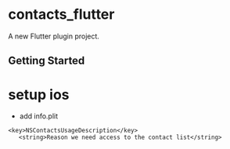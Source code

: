 # contacts_flutter

A new Flutter plugin project.

## Getting Started

# setup ios

- add info.plit

```plist
<key>NSContactsUsageDescription</key>
   <string>Reason we need access to the contact list</string>
```
